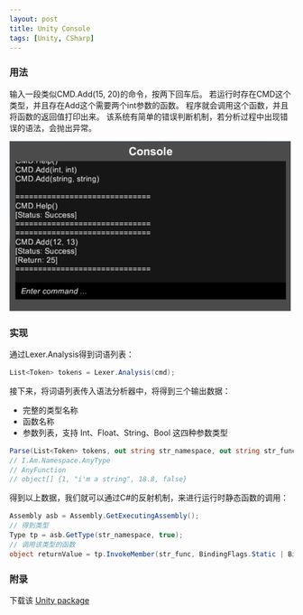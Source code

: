 ```yaml
---
layout: post
title: Unity Console
tags: [Unity, CSharp]
---
```


### 用法

输入一段类似CMD.Add(15, 20)的命令，按两下回车后。
若运行时存在CMD这个类型，并且存在Add这个需要两个int参数的函数。
程序就会调用这个函数，并且将函数的返回值打印出来。
该系统有简单的错误判断机制，若分析过程中出现错误的语法，会抛出异常。

![screenshot](/public/content/2015-06-20/console.png)

### 实现

通过Lexer.Analysis得到词语列表：

```cs
List<Token> tokens = Lexer.Analysis(cmd);
```

接下来，将词语列表传入语法分析器中，将得到三个输出数据：
* 完整的类型名称
* 函数名称
* 参数列表，支持 Int、Float、String、Bool 这四种参数类型

```cs
Parse(List<Token> tokens, out string str_namespace, out string str_func, out List<object> args)
// I.Am.Namespace.AnyType
// AnyFunction
// object[] {1, "i'm a string", 18.8, false}
```

得到以上数据，我们就可以通过C#的反射机制，来进行运行时静态函数的调用：

```cs
Assembly asb = Assembly.GetExecutingAssembly();
// 得到类型
Type tp = asb.GetType(str_namespace, true);
// 调用该类型的函数
object returnValue = tp.InvokeMember(str_func, BindingFlags.Static | BindingFlags.Public | BindingFlags.InvokeMethod, null, null, arg_list.ToArray());
```

### 附录

下载该 [Unity package](/public/content/2015-06-20/sindney.console.unitypackage)